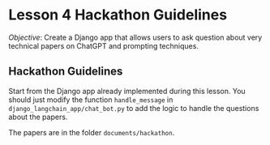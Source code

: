 # Lesson 4 Hackathon Guidelines
*Objective*: Create a Django app that allows users to ask question about very technical papers on ChatGPT and prompting techniques.
## Hackathon Guidelines
Start from the Django app already implemented during this lesson. 
You should just modify the function `handle_message` in `django_langchain_app/chat_bot.py` to add the logic to handle the questions about the papers.

The papers are in the folder `documents/hackathon`.